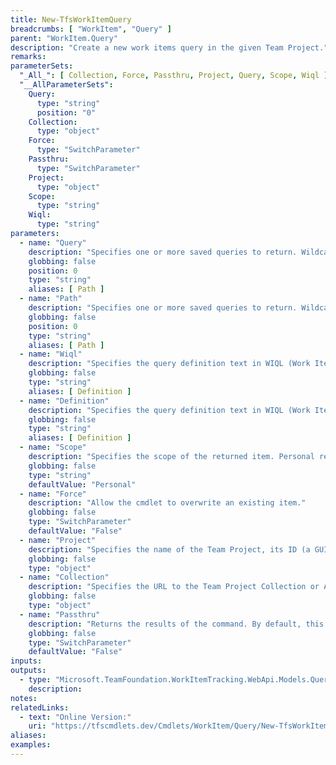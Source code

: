 ```yaml
---
title: New-TfsWorkItemQuery
breadcrumbs: [ "WorkItem", "Query" ]
parent: "WorkItem.Query"
description: "Create a new work items query in the given Team Project."
remarks: 
parameterSets: 
  "_All_": [ Collection, Force, Passthru, Project, Query, Scope, Wiql ] 
  "__AllParameterSets":  
    Query: 
      type: "string"  
      position: "0"  
    Collection: 
      type: "object"  
    Force: 
      type: "SwitchParameter"  
    Passthru: 
      type: "SwitchParameter"  
    Project: 
      type: "object"  
    Scope: 
      type: "string"  
    Wiql: 
      type: "string" 
parameters: 
  - name: "Query" 
    description: "Specifies one or more saved queries to return. Wildcards supported. When omitted, returns all saved queries in the given scope of the given team project." 
    globbing: false 
    position: 0 
    type: "string" 
    aliases: [ Path ] 
  - name: "Path" 
    description: "Specifies one or more saved queries to return. Wildcards supported. When omitted, returns all saved queries in the given scope of the given team project.This is an alias of the Query parameter." 
    globbing: false 
    position: 0 
    type: "string" 
    aliases: [ Path ] 
  - name: "Wiql" 
    description: "Specifies the query definition text in WIQL (Work Item Query Language)." 
    globbing: false 
    type: "string" 
    aliases: [ Definition ] 
  - name: "Definition" 
    description: "Specifies the query definition text in WIQL (Work Item Query Language).This is an alias of the Wiql parameter." 
    globbing: false 
    type: "string" 
    aliases: [ Definition ] 
  - name: "Scope" 
    description: "Specifies the scope of the returned item. Personal refers to the \"My Queries\" folder\", whereas Shared refers to the \"Shared Queries\" folder. When omitted defaults to \"Both\", effectively searching for items in both scopes." 
    globbing: false 
    type: "string" 
    defaultValue: "Personal" 
  - name: "Force" 
    description: "Allow the cmdlet to overwrite an existing item." 
    globbing: false 
    type: "SwitchParameter" 
    defaultValue: "False" 
  - name: "Project" 
    description: "Specifies the name of the Team Project, its ID (a GUID), or a Microsoft.TeamFoundation.Core.WebApi.TeamProject object to connect to. When omitted, it defaults to the connection set by Connect-TfsTeamProject (if any). For more details, see the Get-TfsTeamProject cmdlet." 
    globbing: false 
    type: "object" 
  - name: "Collection" 
    description: "Specifies the URL to the Team Project Collection or Azure DevOps Organization to connect to, a TfsTeamProjectCollection object (Windows PowerShell only), or a VssConnection object. You can also connect to an Azure DevOps Services organizations by simply providing its name instead of the full URL. For more details, see the Get-TfsTeamProjectCollection cmdlet. When omitted, it defaults to the connection set by Connect-TfsTeamProjectCollection (if any)." 
    globbing: false 
    type: "object" 
  - name: "Passthru" 
    description: "Returns the results of the command. By default, this cmdlet does not generate any output." 
    globbing: false 
    type: "SwitchParameter" 
    defaultValue: "False"
inputs: 
outputs: 
  - type: "Microsoft.TeamFoundation.WorkItemTracking.WebApi.Models.QueryHierarchyItem" 
    description: 
notes: 
relatedLinks: 
  - text: "Online Version:" 
    uri: "https://tfscmdlets.dev/Cmdlets/WorkItem/Query/New-TfsWorkItemQuery"
aliases: 
examples: 
---
```


